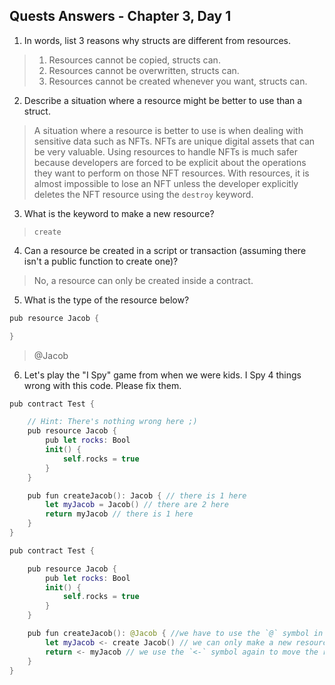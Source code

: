 ## Quests Answers - Chapter 3, Day 1

1. In words, list 3 reasons why structs are different from resources.
> 1. Resources cannot be copied, structs can.
> 2. Resources cannot be overwritten, structs can.
> 3. Resources cannot be created whenever you want, structs can.

2. Describe a situation where a resource might be better to use than a struct.
> A situation where a resource is better to use is when dealing with sensitive data such as NFTs. NFTs are unique digital assets that can be very valuable. Using resources to handle NFTs is much safer because developers are forced to be explicit about the operations they want to perform on those NFT resources. With resources, it is almost impossible to lose an NFT unless the developer explicitly deletes the NFT resource using the `destroy` keyword.

3. What is the keyword to make a new resource?
> `create`

4. Can a resource be created in a script or transaction (assuming there isn't a public function to create one)?
> No, a resource can only be created inside a contract.

5. What is the type of the resource below?

```swift
pub resource Jacob {

}
```
> @Jacob

6. Let's play the "I Spy" game from when we were kids. I Spy 4 things wrong with this code. Please fix them.

```swift
pub contract Test {

    // Hint: There's nothing wrong here ;)
    pub resource Jacob {
        pub let rocks: Bool
        init() {
            self.rocks = true
        }
    }

    pub fun createJacob(): Jacob { // there is 1 here
        let myJacob = Jacob() // there are 2 here
        return myJacob // there is 1 here
    }
}
```
```swift
pub contract Test {

    pub resource Jacob {
        pub let rocks: Bool
        init() {
            self.rocks = true
        }
    }

    pub fun createJacob(): @Jacob { //we have to use the `@` symbol in front of a resource's type
        let myJacob <- create Jacob() // we can only make a new resource with the `create` keyword and we assign the new resource to `myJacob` using the `<-` "move" operator
        return <- myJacob // we use the `<-` symbol again to move the resource to the return value
    }
}
```
